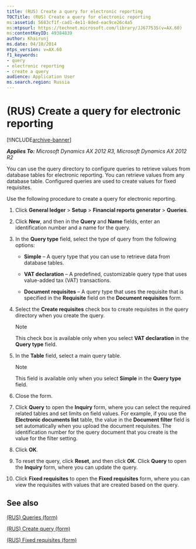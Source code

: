 ```yaml
---
title: (RUS) Create a query for electronic reporting
TOCTitle: (RUS) Create a query for electronic reporting
ms:assetid: 5683cf1f-cad1-4e11-8ded-eac9ce26c4a5
ms:mtpsurl: https://technet.microsoft.com/library/JJ677535(v=AX.60)
ms:contentKeyID: 49384839
author: Khairunj
ms.date: 04/18/2014
mtps_version: v=AX.60
f1_keywords:
- query
- electronic reporting
- create a query
audience: Application User
ms.search.region: Russia
---
```


# (RUS) Create a query for electronic reporting 


[!INCLUDE[archive-banner](includes/archive-banner.md)]


_**Applies To:** Microsoft Dynamics AX 2012 R3, Microsoft Dynamics AX 2012 R2_

You can use the query directory to configure queries to retrieve values from database tables for electronic reporting. You can retrieve values from any database table. Configured queries are used to create values for fixed requisites.

Use the following procedure to create a query for electronic reporting.

1.  Click **General ledger** \> **Setup** \> **Financial reports generator** \> **Queries**.

2.  Click **New**, and then in the **Query** and **Name** fields, enter an identification number and a name for the query.

3.  In the **Query type** field, select the type of query from the following options:
    
      - **Simple** – A query type that you can use to retrieve data from database tables.
    
      - **VAT declaration** – A predefined, customizable query type that uses value-added tax (VAT) transactions.
    
      - **Document requisites** – A query type that uses the requisite that is specified in the **Requisite** field on the **Document requisites** form.

4.  Select the **Create requisites** check box to create requisites in the query directory when you create the query.
    

    > [!NOTE]
    > <P>This check box is available only when you select <STRONG>VAT declaration</STRONG> in the <STRONG>Query type</STRONG> field.</P>



5.  In the **Table** field, select a main query table.
    

    > [!NOTE]
    > <P>This field is available only when you select <STRONG>Simple</STRONG> in the <STRONG>Query type</STRONG> field.</P>



6.  Close the form.

7.  Click **Query** to open the **Inquiry** form, where you can select the required related tables and set limits on field values. For example, if you use the **Electronic documents list** table, the value in the **Document filter** field is set automatically when you upload the document requisites. The identification number for the query document that you create is the value for the filter setting.

8.  Click **OK**.

9.  To reset the query, click **Reset**, and then click **OK**. Click **Query** to open the **Inquiry** form, where you can update the query.

10. Click **Fixed requisites** to open the **Fixed requisites** form, where you can view the requisites with values that are created based on the query.

## See also

[(RUS) Queries (form)](https://technet.microsoft.com/library/jj710734\(v=ax.60\))

[(RUS) Create query (form)](https://technet.microsoft.com/library/jj710690\(v=ax.60\))

[(RUS) Fixed requisites (form)](https://technet.microsoft.com/library/jj710680\(v=ax.60\))

  


